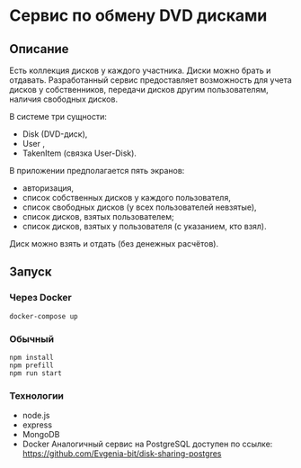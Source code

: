 # Сервис по обмену DVD дисками

## Описание

Есть коллекция дисков у каждого участника. Диски можно брать и отдавать. 
Разработанный сервис предоставляет возможность для учета дисков у
собственников, передачи дисков другим пользователям, наличия свободных дисков.

В системе три сущности:

* Disk (DVD-диск),
* User ,
* TakenItem (связка User-Disk).

В приложении предполагается пять экранов:

* авторизация,
* список собственных дисков у каждого пользователя,
* список свободных дисков (у всех пользователей невзятые),
* список дисков, взятых пользователем;
* список дисков, взятых у пользователя (с указанием, кто взял).

Диск можно взять и отдать (без денежных расчётов).


## Запуск

### Через Docker

```
docker-compose up
```

### Обычный

```
npm install
npm prefill 
npm run start
```
 ### Технологии
 
* node.js
* express
* MongoDB
* Docker
Аналогичный сервис на PostgreSQL доступен по ссылке: https://github.com/Evgenia-bit/disk-sharing-postgres
